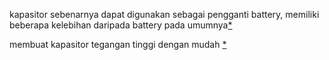 kapasitor sebenarnya dapat digunakan sebagai pengganti battery, memiliki beberapa kelebihan daripada battery pada umumnya[*](https://www.youtube.com/watch?v=7lzK04SD5Z4)

membuat kapasitor tegangan tinggi dengan mudah [*](https://www.youtube.com/watch?v=8c2FMJtIW7E)
